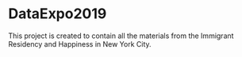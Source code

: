 # DataExpo2019

This project is created to contain all the materials from the Immigrant Residency and Happiness in New York City.